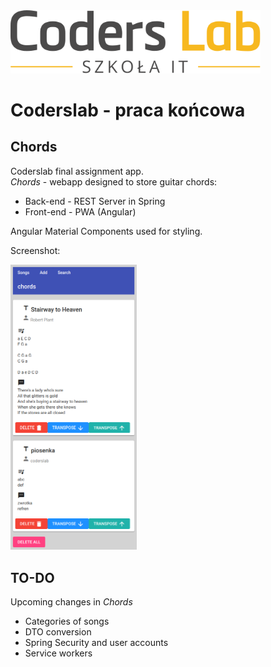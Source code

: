 <img alt="Logo" src="coderslab.svg" width="400">

# Coderslab - praca końcowa
## Chords
Coderslab final assignment app.  
*Chords* - webapp designed to store guitar chords:  
  
  * Back-end - REST Server in Spring  
  * Front-end - PWA (Angular)

  
Angular Material Components used for styling.


Screenshot:  
  
<img alt="chords app screenshot" src="img/chords_screenshot_1.png" width="40%">

## TO-DO
Upcoming changes in *Chords*
* Categories of songs
* DTO conversion
* Spring Security and user accounts
* Service workers
